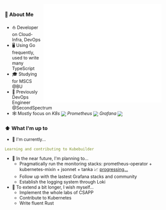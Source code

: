 <img width="380" align="right" src="/github-metrics.svg" alt="Metrics">

### 📖 About Me

- ⛵ Developer on Cloud-Infra, DevOps
- 🖥 Using Go frequently, used to write many TypeScript
- 🎓 Studying for MSCS @BU
- 💼 Previously DevOps Engineer @SecondSpectrum
- 🕸️ Mostly focus on _K8s <img src="https://img.icons8.com/color/48/000000/kubernetes.png" height="16em" align="center"/> Prometheus <img src="https://cncf-branding.netlify.app/img/projects/prometheus/icon/color/prometheus-icon-color.png" height="16em" align="center" /> Grafana <img src="https://grafana.com/static/img/menu/grafana2.svg" height="16em" align="center" />_

### ⬆ What I'm up to

- 🔨 I'm currently...

```yaml
Learning and contributing to Kubebuilder
```

- 🎯 In the near future, I'm planning to...
  - Pragmatically run the monitoring stacks: prometheus-operator + kubernetes-mixin + jsonnet + tanka 📈 [progressing...](https://github.com/Kavinjsir/kube-monitor/tree/main/tanka)
  - Follow up with the lastest Grafana stacks and community
  - Establish the logging system through Loki
- 🧐 To extend a bit longer, I wish myself...
  - Implement the whole labs of CSAPP
  - Contribute to Kubernetes
  - Write fluent Rust
